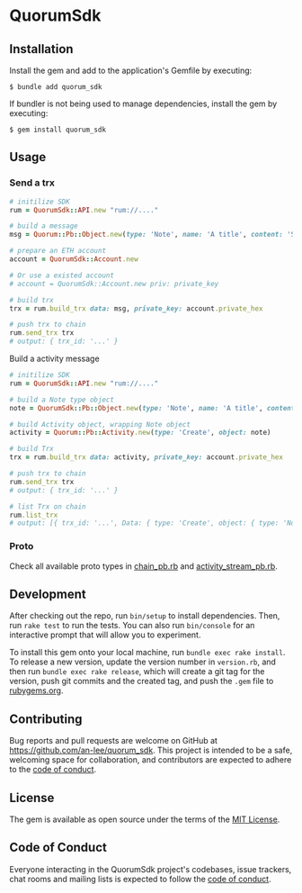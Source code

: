 # QuorumSdk

## Installation

Install the gem and add to the application's Gemfile by executing:

    $ bundle add quorum_sdk

If bundler is not being used to manage dependencies, install the gem by executing:

    $ gem install quorum_sdk

## Usage

### Send a trx

```ruby
# initilize SDK
rum = QuorumSdk::API.new "rum://...."

# build a message
msg = Quorum::Pb::Object.new(type: 'Note', name: 'A title', content: 'Something awesome.')

# prepare an ETH account
account = QuorumSdk::Account.new

# Or use a existed account
# account = QuorumSdk::Account.new priv: private_key

# build trx
trx = rum.build_trx data: msg, private_key: account.private_hex

# push trx to chain
rum.send_trx trx
# output: { trx_id: '...' }

```

Build a activity message

```ruby
# initilize SDK
rum = QuorumSdk::API.new "rum://...."

# build a Note type object
note = QuorumSdk::Pb::Object.new(type: 'Note', name: 'A title', content: 'Something awesome.')

# build Activity object, wrapping Note object
activity = Quorum::Pb::Activity.new(type: 'Create', object: note)

# build Trx
trx = rum.build_trx data: activity, private_key: account.private_hex

# push trx to chain
rum.send_trx trx
# output: { trx_id: '...' }

# list Trx on chain
rum.list_trx
# output: [{ trx_id: '...', Data: { type: 'Create', object: { type: 'Note', name: 'A title', content: 'Something awesome' }}}]

```

### Proto

Check all available proto types in [chain_pb.rb](./lib/proto/chain_pb.rb) and [activity_stream_pb.rb](./lib/proto/activity_stream_pb.rb).

## Development

After checking out the repo, run `bin/setup` to install dependencies. Then, run `rake test` to run the tests. You can also run `bin/console` for an interactive prompt that will allow you to experiment.

To install this gem onto your local machine, run `bundle exec rake install`. To release a new version, update the version number in `version.rb`, and then run `bundle exec rake release`, which will create a git tag for the version, push git commits and the created tag, and push the `.gem` file to [rubygems.org](https://rubygems.org).

## Contributing

Bug reports and pull requests are welcome on GitHub at https://github.com/an-lee/quorum_sdk. This project is intended to be a safe, welcoming space for collaboration, and contributors are expected to adhere to the [code of conduct](https://github.com/an-lee/quorum_sdk/blob/main/CODE_OF_CONDUCT.md).

## License

The gem is available as open source under the terms of the [MIT License](https://opensource.org/licenses/MIT).

## Code of Conduct

Everyone interacting in the QuorumSdk project's codebases, issue trackers, chat rooms and mailing lists is expected to follow the [code of conduct](https://github.com/an-lee/quorum_sdk/blob/main/CODE_OF_CONDUCT.md).
